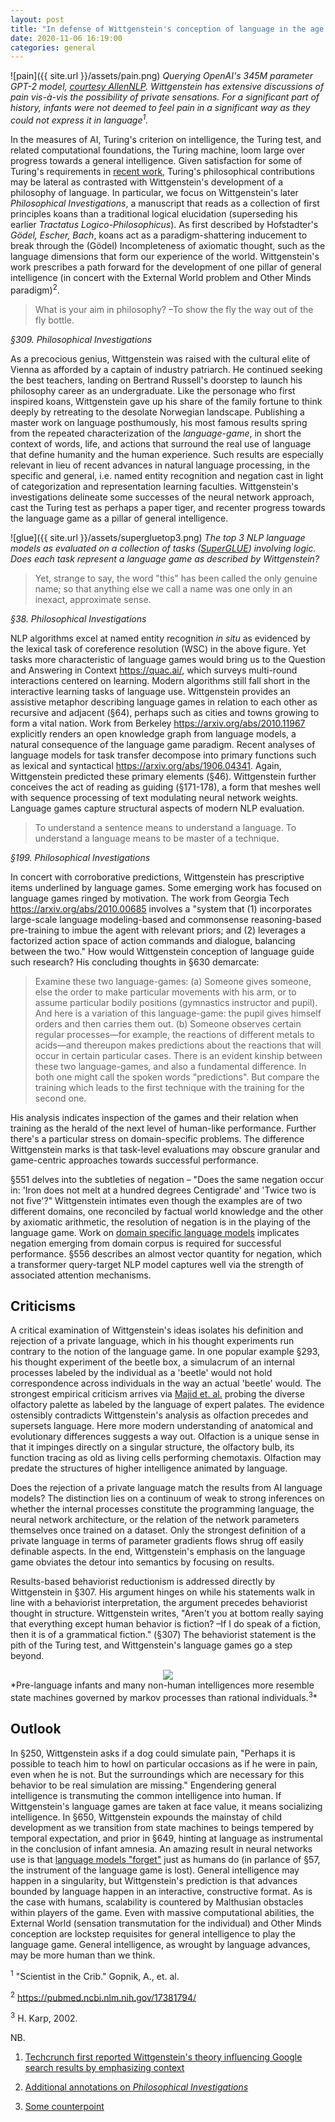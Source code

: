 ```yaml
---
layout: post
title: "In defense of Wittgenstein's conception of language in the age of AI"
date: 2020-11-06 16:19:00
categories: general
---
```

![pain]({{ site.url }}/assets/pain.png)
*Querying OpenAI's 345M parameter GPT-2 model, [courtesy AllenNLP](https://demo.allennlp.org/next-token-lm?text=What%20did%20you%20do%20before%20you%20felt%20pain%3F).  Wittgenstein has extensive discussions of pain vis-à-vis the possibility of private sensations.  For a significant part of history, infants were not deemed to feel pain in a significant way as they could not express it in language<sup>1</sup>.*

In the measures of AI, Turing's criterion on intelligence, the Turing test, and related computational foundations, the Turing machine, loom large over progress towards a general intelligence.  Given satisfaction for some of Turing's requirements in [recent work](https://arxiv.org/abs/1807.03819), Turing's philosophical contributions may be lateral as contrasted with Wittgenstein's development of a philosophy of language.  In particular, we focus on Wittgenstein's later *Philosophical Investigations*, a manuscript that reads as a collection of first principles koans than a traditional logical elucidation (superseding his earlier *Tractatus Logico-Philosophicus*). As first described by Hofstadter's *Gödel, Escher, Bach*, koans act as a paradigm-shattering inducement to break through the (Gödel) Incompleteness of axiomatic thought, such as the language dimensions that form our experience of the world.  Wittgenstein's work prescribes a path forward for the development of one pillar of general intelligence (in concert with the External World problem and Other Minds paradigm)<sup>2</sup>.

> What is your aim in philosophy? –To show the fly the way out of the fly bottle.

*§309. Philosophical Investigations*

As a precocious genius, Wittgenstein was raised with the cultural elite of Vienna as afforded by a captain of industry patriarch.  He continued seeking the best teachers, landing on Bertrand Russell's doorstep to launch his philosophy career as an undergraduate. Like the personage who first inspired koans, Wittgenstein gave up his share of the family fortune to think deeply by retreating to the desolate Norwegian landscape.  Publishing a master work on language posthumously, his most famous results spring from the repeated characterization of the *language-game*, in short the context of words, life, and actions that surround the real use of language that define humanity and the human experience. Such results are especially relevant in lieu of recent advances in natural language processing, in the specific and general, i.e. named entity recognition and negation cast in light of categorization and representation learning faculties. Wittgenstein's investigations delineate some successes of the neural network approach, cast the Turing test as perhaps a paper tiger, and recenter progress towards the language game as a pillar of general intelligence.

![glue]({{ site.url }}/assets/supergluetop3.png)
*The top 3 NLP language models as evaluated on a collection of tasks ([SuperGLUE](https://super.gluebenchmark.com/leaderboard)) involving logic. Does each task represent a language game as described by Wittgenstein?*

> Yet, strange to say, the word "this" has been called the only genuine name; so that anything else we call a name was one only in an inexact, approximate sense.

*§38. Philosophical Investigations*

NLP algorithms excel at named entity recognition *in situ* as evidenced by the lexical task of coreference resolution (WSC) in the above figure. Yet tasks more characteristic of language games would bring us to the Question and Answering in Context <https://quac.ai/>, which surveys multi-round interactions centered on learning.  Modern algorithms still fall short in the interactive learning tasks of language use. Wittgenstein provides an assistive metaphor describing language games in relation to each other as recursive and adjacent (§64), perhaps such as cities and towns growing to form a vital nation.  Work from Berkeley <https://arxiv.org/abs/2010.11967> explicitly renders an open knowledge graph from language models, a natural consequence of the language game paradigm.  Recent analyses of language models for task transfer decompose into primary functions such as lexical and syntactical <https://arxiv.org/abs/1906.04341>. Again, Wittgenstein predicted these primary elements (§46).  Wittgenstein further conceives the act of reading as guiding (§171-178), a form that meshes well with sequence processing of text modulating neural network weights.  Language games capture structural aspects of modern NLP evaluation.

> To understand a sentence means to understand a language. To understand a language means to be master of a technique.

*§199. Philosophical Investigations*

In concert with corroborative predictions, Wittgenstein has prescriptive items underlined by language games. Some emerging work has focused on language games ringed by motivation.  The work from Georgia Tech <https://arxiv.org/abs/2010.00685> involves a "system that (1) incorporates large-scale language modeling-based and commonsense reasoning-based pre-training to imbue the agent with relevant priors; and (2) leverages a factorized action space of action commands and dialogue, balancing between the two."  How would Wittgenstein conception of language guide such research?  His concluding thoughts in §630 demarcate:

> Examine these two language-games:
(a) Someone gives someone, else the order to make particular movements with his arm, or to assume particular bodily positions (gymnastics instructor and pupil). And here is a variation of this language-game: the pupil gives himself orders and then carries them out.
(b) Someone observes certain regular processes—for example, the reactions of different metals to acids—and thereupon makes predictions about the reactions that will occur in certain particular cases.
There is an evident kinship between these two language-games, and also a fundamental difference. In both one might call the spoken words "predictions". But compare the training which leads to the first technique with the training for the second one.

His analysis indicates inspection of the games and their relation when training as the herald of the next level of human-like performance.  Further there's a particular stress on domain-specific problems. The difference Wittgenstein marks is that task-level evaluations may obscure granular and game-centric approaches towards successful performance.

§551 delves into the subtleties of negation – "Does the same negation occur in: 'Iron does not melt at a hundred degrees Centigrade' and 'Twice two is not five'?"  Wittgenstein intimates even though the examples are of two different domains, one reconciled by factual world knowledge and the other by axiomatic arithmetic, the resolution of negation is in the playing of the language game. Work on [domain specific language models](http://leotam.github.io/general/2020/04/16/A-Simple-Query-Target-Knowledge-Discovery-Method-on-CORD-19.html) implicates negation emerging from domain corpus is required for successful performance. §556 describes an almost vector quantity for negation, which a transformer query-target NLP model captures well via the strength of associated attention mechanisms.

## Criticisms

A critical examination of Wittgenstein's ideas isolates his definition and rejection of a private language, which in his thought experiments run contrary to the notion of the language game.  In one popular example §293, his thought experiment of the beetle box, a simulacrum of an internal processes labeled by the individual as a 'beetle' would not hold correspondence across individuals in the way an actual 'beetle' would.  The strongest empirical criticism arrives via [Majid et. al.](https://www.cambridge.org/core/journals/natural-language-engineering/article/uncovering-the-language-of-wine-experts/9BF0A599B49230297FD6DBA01F07C0DD) probing the diverse olfactory palette as labeled by the language of expert palates.  The evidence ostensibly contradicts Wittgenstein's analysis as olfaction precedes and supersets language.  Here more modern understanding of anatomical and evolutionary differences suggests a way out.  Olfaction is a unique sense in that it impinges directly on a singular structure, the olfactory bulb, its function tracing as old as living cells performing chemotaxis. Olfaction may predate the structures of higher intelligence animated by language.

Does the rejection of a private language match the results from AI language models? The distinction lies on a continuum of weak to strong inferences on whether the internal processes constitute the programming language, the neural network architecture, or the relation of the network parameters themselves once trained on a dataset.  Only the strongest definition of a private language in terms of parameter gradients flows shrug off easily definable aspects.  In the end, Wittgenstein's emphasis on the language game obviates the detour into semantics by focusing on results.

Results-based behaviorist reductionism is addressed directly by Wittgenstein in §307.  His argument hinges on while his statements walk in line with a behaviorist interpretation, the argument precedes behaviorist thought in structure. Wittgenstein writes, "Aren't you at bottom really saying that everything except human behavior is fiction? –If I do speak of a fiction, then it is of a grammatical fiction." (§307)  The behaviorist statement is the pith of the Turing test, and Wittgenstein's language games go a step beyond.

<div style="text-align:center"><img src="{{ site.url }}/assets/markov.svg.png" /></div>
*Pre-language infants and many non-human intelligences more resemble state machines governed by markov processes than rational individuals.<sup>3</sup>*

## Outlook
In §250, Wittgenstein asks if a dog could simulate pain, "Perhaps it is possible to teach him to howl on particular occasions as if he were in pain, even when he is not. But the surroundings which are necessary for this behavior to be real simulation are missing."  Engendering general intelligence is transmuting the common intelligence into human.  If Wittgenstein's language games are taken at face value, it means socializing intelligence. In §650, Wittgenstein expounds the mainstay of child development as we transition from state machines to beings tempered by temporal expectation, and prior in §649, hinting at language as instrumental in the conclusion of infant amnesia.  An amazing result in neural networks use is that [language models "forget"](https://ieeexplore.ieee.org/abstract/document/9206891?casa_token=BE7y3xU-qKIAAAAA:hSn1KJkP6DuyZMnk-kAtJKzZ0B5ATvPE_2Rg4j-xKYRolIZq3V8iJM2OMRVVihNOce4EofMWOECV) just as humans do (in parlance of §57, the instrument of the language game is lost).  General intelligence may happen in a singularity, but Wittgenstein's prediction is that advances bounded by language happen in an interactive, constructive format. As is the case with humans, scalability is countered by Malthusian obstacles within players of the game.  Even with massive computational abilities, the External World (sensation transmutation for the individual) and Other Minds conception are lockstep requisites for general intelligence to play the language game. General intelligence, as wrought by language advances, may be more human than we think.




<sup>1</sup> "Scientist in the Crib." Gopnik, A., et. al.

<sup>2</sup> https://pubmed.ncbi.nlm.nih.gov/17381794/

<sup>3</sup> H. Karp, 2002.

NB.

1. [Techcrunch first reported Wittgenstein's theory influencing Google search results by emphasizing context](https://web.archive.org/web/20140417182620/http://www.wired.com/2010/02/ff_google_algorithm/2/)

2. [Additional annotations on *Philosophical Investigations*](https://www.pdfdrive.com/the-routledge-guidebook-to-wittgensteins-philosophical-investigations-d186579219.html?fbclid=IwAR3oz6sq-oRMlWVyf0mJor_bvneNZ8xf8aOFvO6nYi7f2befImg01SD7Sek)

3. [Some counterpoint](https://medium.com/the-sophist/wittgenstein-intelligence-is-never-artificial-51933315d1bd)